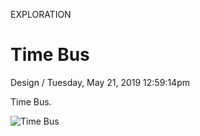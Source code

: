 <p class="type">EXPLORATION</p>

# Time Bus

<p class="meta">Design  /  Tuesday, May 21, 2019 12:59:14pm</p>

Time Bus.

![Time Bus](https://farooq-agent.web.app/assets/images/works/large/time-bus.jpg)
